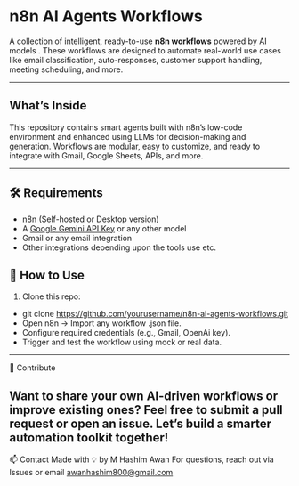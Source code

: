 #  n8n AI Agents Workflows

A collection of intelligent, ready-to-use **n8n workflows** powered by AI models . These workflows are designed to automate real-world use cases like email classification, auto-responses, customer support handling, meeting scheduling, and more.

---

##  What’s Inside

This repository contains smart agents built with n8n’s low-code environment and enhanced using LLMs for decision-making and generation. Workflows are modular, easy to customize, and ready to integrate with Gmail, Google Sheets, APIs, and more.

---



## 🛠 Requirements

- [n8n](https://n8n.io/) (Self-hosted or Desktop version)
- A [Google Gemini API Key](https://aistudio.google.com/app/apikey) or any other model
- Gmail or any email integration 
- Other integrations deoending upon the tools use etc.

## 🧪 How to Use

1. Clone this repo:
- git clone https://github.com/yourusername/n8n-ai-agents-workflows.git
- Open n8n → Import any workflow .json file.
- Configure required credentials (e.g., Gmail, OpenAi key).
- Trigger and test the workflow using mock or real data.

---
🤝 Contribute

Want to share your own AI-driven workflows or improve existing ones? Feel free to submit a pull request or open an issue. Let’s    build a smarter automation toolkit together!
--- 
📫 Contact
Made with 💡 by M Hashim Awan
For questions, reach out via Issues or email awanhashim800@gmail.com 

